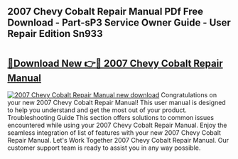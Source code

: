 ## 2007 Chevy Cobalt Repair Manual PDf Free Download - Part-sP3 Service Owner Guide - User Repair Edition Sn933

# <h2><a href="http://bc42740.oget.top/?id=2007+Chevy+Cobalt+Repair+Manual">🔗Download New 👉🔴 2007 Chevy Cobalt Repair Manual</a></h2>

[![2007 Chevy Cobalt Repair Manual new download](https://i.imgur.com/5g1atiW.png)](http://bc42740.oget.top/?id=2007+Chevy+Cobalt+Repair+Manual)
Congratulations on your new 2007 Chevy Cobalt Repair Manual! This user manual is designed to help you understand and get the most out of your product. Troubleshooting Guide This section offers solutions to common issues encountered while using your 2007 Chevy Cobalt Repair Manual. Enjoy the seamless integration of list of features with your new 2007 Chevy Cobalt Repair Manual. Let's Work Together 2007 Chevy Cobalt Repair Manual. Our customer support team is ready to assist you in any way possible.
